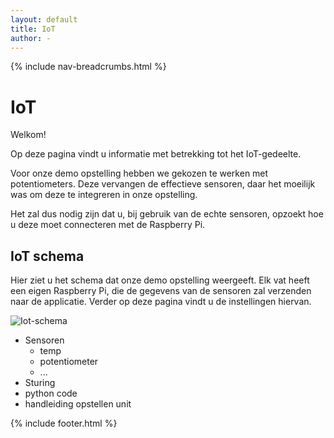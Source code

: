 ```yaml
---
layout: default
title: IoT
author: -
---
```


{% include nav-breadcrumbs.html %}


# IoT

Welkom!

Op deze pagina vindt u informatie met betrekking tot het IoT-gedeelte.

Voor onze demo opstelling hebben we gekozen te werken met potentiometers. Deze vervangen de effectieve sensoren, daar het moeilijk was om deze te integreren in onze opstelling. 

Het zal dus nodig zijn dat u, bij gebruik van de echte sensoren, opzoekt hoe u deze moet connecteren met de Raspberry Pi.

## IoT schema

Hier ziet u het schema dat onze demo opstelling weergeeft. Elk vat heeft een eigen Raspberry Pi, die de gegevens van de sensoren zal verzenden naar de applicatie. Verder op deze pagina vindt u de instellingen hiervan.

![Iot-schema](/{{site.RepoName}}/media/bi/iot-schema.png)



* Sensoren
    * temp
    * potentiometer
    * ...
* Sturing
* python code
* handleiding opstellen unit

{% include footer.html %}
